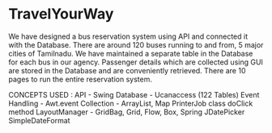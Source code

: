 # TravelYourWay

We have designed a bus reservation system using API and connected it with the Database. 
There are around 120 buses running to and from, 5 major cities of Tamilnadu.
We have maintained a separate table in the Database for each bus in our agency.
Passenger details which are collected using GUI are stored in the Database and are conveniently retrieved. 
There are 10 pages to run the entire reservation system.

CONCEPTS USED :
API - Swing
Database - Ucanaccess (122 Tables)
Event Handling - Awt.event
Collection - ArrayList, Map
PrinterJob class
doClick method
LayoutManager - GridBag, Grid, Flow, Box, Spring
JDatePicker
SimpleDateFormat
